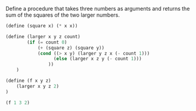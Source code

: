 Define a procedure that takes three numbers as arguments and returns the sum of the squares of the two larger numbers.

```scheme
(define (square x) (* x x))

(define (larger x y z count)
        (if (= count 0)
            (+ (square z) (square y))
            (cond ((> x y) (larger y z x (- count 1)))
                  (else (larger x z y (- count 1)))
                ))
    )

(define (f x y z)
    (larger x y z 2)
)

(f 1 3 2)
```
